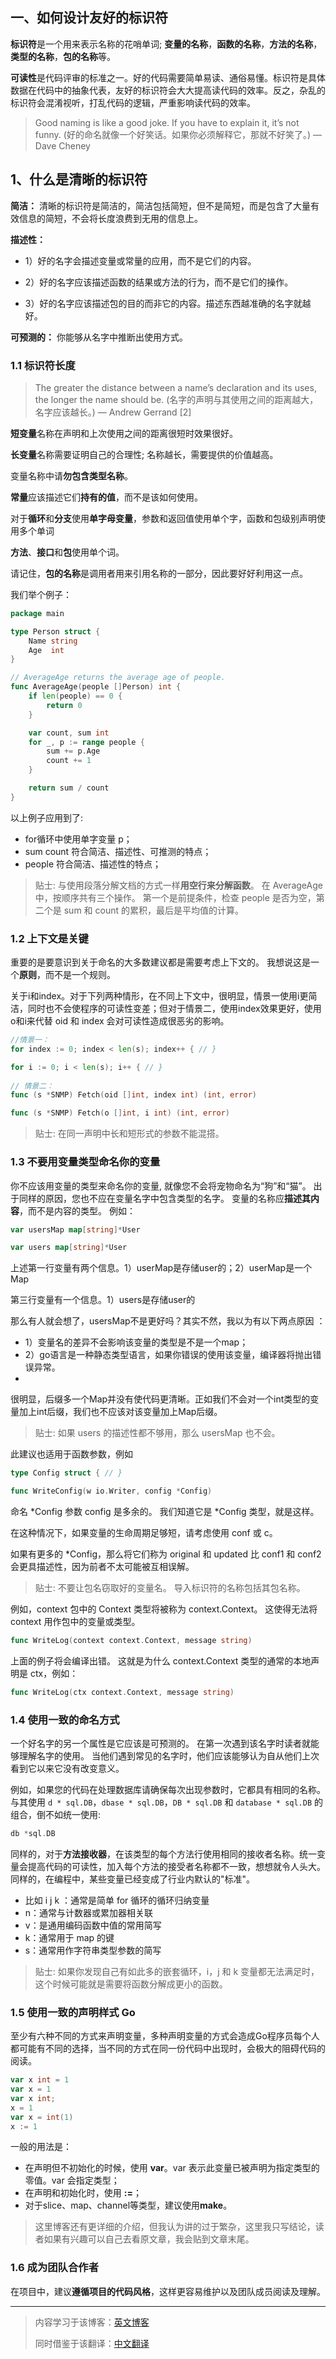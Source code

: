 
## 一、如何设计友好的标识符

**标识符**是一个用来表示名称的花哨单词; **变量的名称**，**函数的名称**，**方法的名称**，**类型的名称**，**包的名称**等。

**可读性**是代码评审的标准之一。好的代码需要简单易读、通俗易懂。标识符是具体数据在代码中的抽象代表，友好的标识符会大大提高读代码的效率。反之，杂乱的标识符会混淆视听，打乱代码的逻辑，严重影响读代码的效率。

> Good naming is like a good joke. If you have to explain it, it’s not funny. (好的命名就像一个好笑话。如果你必须解释它，那就不好笑了。) — Dave Cheney

## 1、什么是清晰的标识符

**简洁：** 清晰的标识符是简洁的，简洁包括简短，但不是简短，而是包含了大量有效信息的简短，不会将长度浪费到无用的信息上。

**描述性：**

- 1）好的名字会描述变量或常量的应用，而不是它们的内容。 

- 2）好的名字应该描述函数的结果或方法的行为，而不是它们的操作。 

- 3）好的名字应该描述包的目的而非它的内容。描述东西越准确的名字就越好。

**可预测的：** 你能够从名字中推断出使用方式。

### 1.1 标识符长度

> The greater the distance between a name’s declaration and its uses, the longer the name should be. (名字的声明与其使用之间的距离越大，名字应该越长。) — Andrew Gerrand [2]

**短变量**名称在声明和上次使用之间的距离很短时效果很好。

**长变量**名称需要证明自己的合理性; 名称越长，需要提供的价值越高。

变量名称中请**勿包含类型名称**。

**常量**应该描述它们**持有的值**，而不是该如何使用。

对于**循环**和**分支**使用**单字母变量**，参数和返回值使用单个字，函数和包级别声明使用多个单词

**方法**、**接口**和**包**使用单个词。

请记住，**包的名称**是调用者用来引用名称的一部分，因此要好好利用这一点。

我们举个例子：

```go
package main

type Person struct {
	Name string
	Age  int
}

// AverageAge returns the average age of people.
func AverageAge(people []Person) int {
	if len(people) == 0 {
		return 0
	}

	var count, sum int
	for _, p := range people {
		sum += p.Age
		count += 1
	}

	return sum / count
}
```

以上例子应用到了:
- for循环中使用单字变量 p； 
- sum count 符合简洁、描述性、可推测的特点； 
- people 符合简洁、描述性的特点； 

>贴士: 与使用段落分解文档的方式一样**用空行来分解函数**。 在 AverageAge
中，按顺序共有三个操作。 第一个是前提条件，检查 people 是否为空，第二个是 sum 和 count 的累积，最后是平均值的计算。 

### 1.2 上下文是关键 
重要的是要意识到关于命名的大多数建议都是需要考虑上下文的。 我想说这是一个**原则**，而不是一个规则。 

关于i和index。对于下列两种情形，在不同上下文中，很明显，情景一使用i更简洁，同时也不会使程序的可读性变差；但对于情景二，使用index效果更好，使用o和i来代替 oid 和 index
会对可读性造成很恶劣的影响。 


```go
//情景一：
for index := 0; index < len(s); index++ { // }

for i := 0; i < len(s); i++ { // } 
	
// 情景二： 
func (s *SNMP) Fetch(oid []int, index int) (int, error)

func (s *SNMP) Fetch(o []int, i int) (int, error)
```

> 贴士: 在同一声明中长和短形式的参数不能混搭。

### 1.3 不要用变量类型命名你的变量 

你不应该用变量的类型来命名你的变量, 就像您不会将宠物命名为“狗”和“猫”。 出于同样的原因，您也不应在变量名字中包含类型的名字。
变量的名称应**描述其内容**，而不是内容的类型。 例如：

```go
var usersMap map[string]*User

var users map[string]*User
```

上述第一行变量有两个信息。1）userMap是存储user的；2）userMap是一个Map 
 
第三行变量有一个信息。1）users是存储user的

那么有人就会想了，usersMap不是更好吗？其实不然，我以为有以下两点原因 ：
- 1）变量名的差异不会影响该变量的类型是不是一个map； 
- 2）go语言是一种静态类型语言，如果你错误的使用该变量，编译器将抛出错误异常。
- 
很明显，后缀多一个Map并没有使代码更清晰。正如我们不会对一个int类型的变量加上int后缀，我们也不应该对该变量加上Map后缀。 

> 贴士: 如果 users 的描述性都不够用，那么 usersMap 也不会。 

此建议也适用于函数参数，例如
```go
type Config struct { // }

func WriteConfig(w io.Writer, config *Config)
```

命名 *Config 参数 config 是多余的。 我们知道它是 *Config 类型，就是这样。

在这种情况下，如果变量的生命周期足够短，请考虑使用 conf 或 c。

如果有更多的 *Config，那么将它们称为 original 和 updated 比 conf1 和 conf2 会更具描述性，因为前者不太可能被互相误解。 

> 贴士: 不要让包名窃取好的变量名。 导入标识符的名称包括其包名称。

例如，context 包中的 Context 类型将被称为 context.Context。 这使得无法将 context 用作包中的变量或类型。 

```go
func WriteLog(context context.Context, message string)
```

上面的例子将会编译出错。 这就是为什么 context.Context 类型的通常的本地声明是 ctx，例如： 

```go
func WriteLog(ctx context.Context, message string)
```

### 1.4 使用一致的命名方式 

一个好名字的另一个属性是它应该是可预测的。 在第一次遇到该名字时读者就能够理解名字的使用。 当他们遇到常见的名字时，他们应该能够认为自从他们上次看到它以来它没有改变意义。

例如，如果您的代码在处理数据库请确保每次出现参数时，它都具有相同的名称。 与其使用 `d * sql.DB`，`dbase * sql.DB`，`DB * sql.DB` 和 `database * sql.DB` 的组合，倒不如统一使用:

```go
db *sql.DB
```

同样的，对于**方法接收器**，在该类型的每个方法行使用相同的接收者名称。统一变量会提高代码的可读性，加入每个方法的接受者名称都不一致，想想就令人头大。 同样的，在编程中，某些变量已经变成了行业内默认的"标准"。
- 比如 i j k ：通常是简单 for 循环的循环归纳变量 
- n：通常与计数器或累加器相关联 
- v：是通用编码函数中值的常用简写
- k：通常用于 map 的键 
- s：通常用作字符串类型参数的简写 
> 贴士: 如果你发现自己有如此多的嵌套循环，i，j 和 k
变量都无法满足时，这个时候可能就是需要将函数分解成更小的函数。 

### 1.5 使用一致的声明样式 Go
至少有六种不同的方式来声明变量，多种声明变量的方式会造成Go程序员每个人都可能有不同的选择，当不同的方式在同一份代码中出现时，会极大的阻碍代码的阅读。 
```go
var x int = 1 
var x = 1 
var x int; 
x = 1 
var x = int(1)
x := 1 
```

一般的用法是： 
- 在声明但不初始化的时候，使用 **var**。var 表示此变量已被声明为指定类型的零值。var 会指定类型； 
- 在声明和初始化时，使用 **:=**； 
- 对于slice、map、channel等类型，建议使用**make**。

> 这里博客还有更详细的介绍，但我认为讲的过于繁杂，这里我只写结论，读者如果有兴趣可以自己去看原文章，我会贴到文章末尾。

### 1.6 成为团队合作者 
在项目中，建议**遵循项目的代码风格**，这样更容易维护以及团队成员阅读及理解。

----
> 内容学习于该博客：[英文博客](https://dave.cheney.net/practical-go/presentations/qcon-china.html#_comments_on_variables_and_constants_should_describe_their_contents_not_their_purpose)
> 
> 同时借鉴于该翻译：[中文翻译](https://github.com/llitfkitfk/go-best-practice/blob/master/README.md)